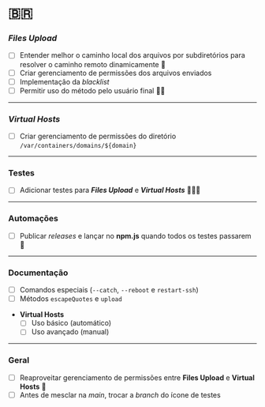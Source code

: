# 🇧🇷

### _Files Upload_

- [ ] Entender melhor o caminho local dos arquivos por subdiretórios para resolver o caminho remoto dinamicamente 🥹
- [ ] Criar gerenciamento de permissões dos arquivos enviados
- [ ] Implementação da _blacklist_
- [ ] Permitir uso do método pelo usuário final 🧙🏻

---

### _Virtual Hosts_

- [ ] Criar gerenciamento de permissões do diretório `/var/containers/domains/${domain}`

---

### Testes

- [ ] Adicionar testes para _**Files Upload**_ e _**Virtual Hosts**_ 🤹🏻‍♀️

---

### Automações

- [ ] Publicar _releases_ e lançar no **npm.js** quando todos os testes passarem 🚀

---

### Documentação

- [ ] Comandos especiais (`--catch`, `--reboot` e `restart-ssh`)
- [ ] Métodos `escapeQuotes` e `upload`
- **Virtual Hosts**
  - [ ] Uso básico (automático)
  - [ ] Uso avançado (manual)

---

### Geral

- [ ] Reaproveitar gerenciamento de permissões entre **Files Upload** e **Virtual Hosts** 🍃
- [ ] Antes de mesclar na _main_, trocar a _branch_ do ícone de testes
